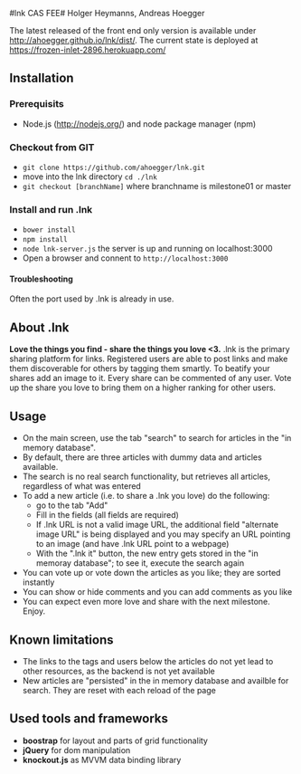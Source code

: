 #lnk CAS FEE#
Holger Heymanns, Andreas Hoegger

The latest released of the front end only version is available under http://ahoegger.github.io/lnk/dist/.
The current state is deployed at https://frozen-inlet-2896.herokuapp.com/

## Installation ##
### Prerequisits ###
- Node.js (http://nodejs.org/) and node package manager (npm)

### Checkout from GIT ###
 - `git clone https://github.com/ahoegger/lnk.git`
 - move into the lnk directory `cd ./lnk`
 - `git checkout [branchName]` where branchname is milestone01 or master

### Install and run .lnk ###
 
 - `bower install`
 - `npm install`
 - `node lnk-server.js` the server is up and running on localhost:3000
 - Open a browser and connent to `http://localhost:3000`

#### Troubleshooting
Often the port used by .lnk is already in use.

## About .lnk ###
**Love the things you find - share the things you love <3.**
.lnk is the primary sharing platform for links. Registered users are able to post links and make them discoverable for others by tagging them smartly. To beatify your shares add an image to it.
Every share can be commented of any user. Vote up the share you love to bring them on a higher ranking for other users.

## Usage ##
- On the main screen, use the tab "search" to search for articles in the "in memory database".
- By default, there are three articles with dummy data and articles available.
- The search is no real search functionality, but retrieves all articles, regardless of what was entered
- To add a new article (i.e. to share a .lnk you love) do the following:
    - go to the tab "Add"
    - Fill in the fields (all fields are required)
    - If .lnk URL is not a valid image URL, the additional field "alternate image URL" is being displayed and you may specify an URL pointing to an image (and have .lnk URL point to a webpage)
    - With the ".lnk it" button, the new entry gets stored in the "in memoray database"; to see it, execute the search again
- You can vote up or vote down the articles as you like; they are sorted instantly
- You can show or hide comments and you can add comments as you like
- You can expect even more love and share with the next milestone. Enjoy.

## Known limitations ##
- The links to the tags and users below the articles do not yet lead to other resources, as the backend is not yet available
- New articles are "persisted" in the in memory database and availble for search. They are reset with each reload of the page

## Used tools and frameworks ##
- **boostrap** for layout and parts of grid functionality
- **jQuery** for dom manipulation
- **knockout.js** as MVVM data binding library
